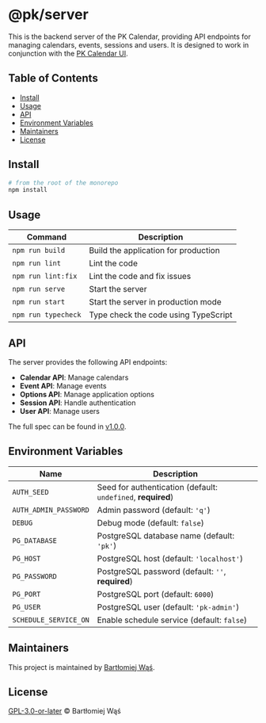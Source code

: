 # @pk/server

This is the backend server of the PK Calendar, providing API endpoints for managing calendars, events, sessions and
users.
It is designed to work in conjunction with the [PK Calendar UI](../ui/README.md).

## Table of Contents

- [Install](#install)
- [Usage](#usage)
- [API](#api)
- [Environment Variables](#environment-variables)
- [Maintainers](#maintainers)
- [License](#license)

## Install

```bash
# from the root of the monorepo
npm install
```

## Usage

| Command             | Description                          |
|---------------------|--------------------------------------|
| `npm run build`     | Build the application for production |
| `npm run lint`      | Lint the code                        |
| `npm run lint:fix`  | Lint the code and fix issues         |
| `npm run serve`     | Start the server                     |
| `npm run start`     | Start the server in production mode  |
| `npm run typecheck` | Type check the code using TypeScript |

## API

The server provides the following API endpoints:

- **Calendar API**: Manage calendars
- **Event API**: Manage events
- **Options API**: Manage application options
- **Session API**: Handle authentication
- **User API**: Manage users

The full spec can be found in [v1.0.0](./docs/v1.0.0.json).

## Environment Variables

| Name                  | Description                                                  |
|-----------------------|--------------------------------------------------------------|
| `AUTH_SEED`           | Seed for authentication (default: `undefined`, **required**) |
| `AUTH_ADMIN_PASSWORD` | Admin password (default: `'q'`)                              |
| `DEBUG`               | Debug mode (default: `false`)                                |
| `PG_DATABASE`         | PostgreSQL database name (default: `'pk'`)                   |
| `PG_HOST`             | PostgreSQL host (default: `'localhost'`)                     |
| `PG_PASSWORD`         | PostgreSQL password (default: `''`, **required**)            |
| `PG_PORT`             | PostgreSQL port (default: `6000`)                            |
| `PG_USER`             | PostgreSQL user (default: `'pk-admin'`)                      |
| `SCHEDULE_SERVICE_ON` | Enable schedule service (default: `false`)                   |

## Maintainers

This project is maintained by [Bartłomiej Wąś](https://github.com/KT-Trez).

## License

[GPL-3.0-or-later](../../LICENSE) © Bartłomiej Wąś